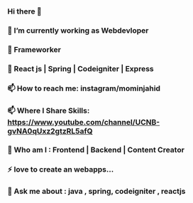 ### Hi there 👋

### 🔭 I’m currently working as Webdevloper 
### 🌱 Frameworker 
### 🌱 React js | Spring | Codeigniter | Express
### 📫 How to reach me: instagram/mominjahid 
### 📫 Where I Share Skills: https://www.youtube.com/channel/UCNB-gvNA0qUxz2gtzRL5afQ
### 🤔 Who am I : Frontend | Backend | Content Creator
### ⚡ love to create an webapps...
### 💬 Ask me about : java , spring, codeigniter , reactjs 

<!--
**jahidmomin/jahidmomin** is a ✨ _special_ ✨ repository because its `README.md` (this file) appears on your GitHub profile.

Here are some ideas to get you started:


- 👯 I’m looking to collaborate on ...
- 🤔 I’m looking for help with ...

- 😄 Pronouns: ...

-->

